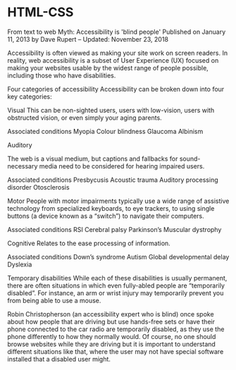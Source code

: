 # HTML-CSS
From text to web
Myth: Accessibility is 'blind people'
Published on January 11, 2013 by Dave Rupert – Updated: November 23, 2018

Accessibility is often viewed as making your site work on screen readers. In reality, web accessibility is a subset of User Experience (UX) focused on making your websites usable by the widest range of people possible, including those who have disabilities.

Four categories of accessibility
Accessibility can be broken down into four key categories:

Visual
This can be non-sighted users, users with low-vision, users with obstructed vision, or even simply your aging parents.

Associated conditions
Myopia
Colour blindness
Glaucoma
Albinism


Auditory
<p>The web is a visual medium, but captions and fallbacks for sound-necessary media need to be considered for hearing impaired users.</p>

Associated conditions
Presbycusis
Acoustic trauma
Auditory processing disorder
Otosclerosis



Motor
People with motor impairments typically use a wide range of assistive technology from specialized keyboards, to eye trackers, to using single buttons (a device known as a “switch”) to navigate their computers.

Associated conditions
RSI
Cerebral palsy
Parkinson’s
Muscular dystrophy


Cognitive
Relates to the ease processing of information.

Associated conditions
Down’s syndrome
Autism
Global developmental delay
Dyslexia


Temporary disabilities
While each of these disabilities is usually permanent, there are often situations in which even fully-abled people are “temporarily disabled”. For instance, an arm or wrist injury may temporarily prevent you from being able to use a mouse.

Robin Christopherson (an accessibility expert who is blind) once spoke about how people that are driving but use hands-free sets or have their phone connected to the car radio are temporarily disabled, as they use the phone differently to how they normally would. Of course, no one should browse websites while they are driving but it is important to understand different situations like that, where the user may not have special software installed that a disabled user might.
